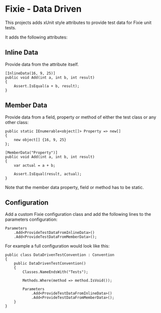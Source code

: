 # Fixie - Data Driven #

This projects adds xUnit style attributes to provide test data for Fixie unit tests.

It adds the following attributes:

## Inline Data ##

Provide data from the attribute itself.

	[InlineData(16, 9, 25)]
	public void Add(int a, int b, int result)
	{
	    Assert.IsEqual(a + b, result);
	} 

## Member Data ##

Provide data from a field, property or method of either the test class or any other class:

    public static IEnumerable<object[]> Property => new[]
    {
        new object[] {16, 9, 25}
    };

    [MemberData("Property")]
    public void Add(int a, int b, int result)
    {
        var actual = a + b;

        Assert.IsEqual(result, actual);
    }

Note that the member data property, field or method has to be static.

## Configuration ##

Add a custom Fixie configuration class and add the following lines to the parameters configuration:

    Parameters
        .Add<ProvideTestDataFromInlineData>()
        .Add<ProvideTestDataFromMemberData>();

For example a full configuration would look like this:

    public class DataDrivenTestConvention : Convention
    {
        public DataDrivenTestConvention()
        {
            Classes.NameEndsWith("Tests");

            Methods.Where(method => method.IsVoid());

            Parameters
                .Add<ProvideTestDataFromInlineData>()
                .Add<ProvideTestDataFromMemberData>();
        }
    }